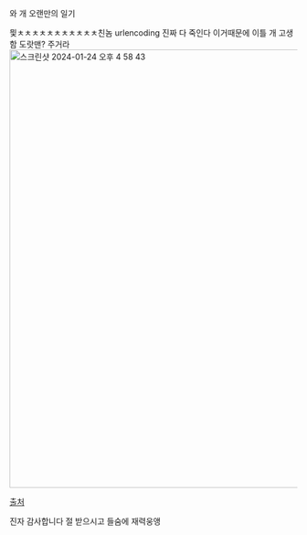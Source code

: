 와 개 오랜만의 일기



믳ㅊㅊㅊㅊㅊㅊㅊㅊㅊㅊㅊ친놈 urlencoding 진짜 다 죽인다
이거때문에 이틀 개 고생함 도랏맨?
주거라
<img width="768" alt="스크린샷 2024-01-24 오후 4 58 43" src="https://github.com/oheong/oheong-s_daily_development/assets/24339310/09df3870-33b4-4312-b3d6-66e326f592d2">



[출처](https://jackjeong.tistory.com/entry/Issue-UriComponentsBuilder-Encoding-%ED%8A%B9%EC%88%98%EB%AC%B8%EC%9E%90-%EC%98%88%EC%95%BD%EC%96%B4-%EC%9D%B4%EC%A4%91%EC%9D%B8%EC%BD%94%EB%94%A9-%EB%B0%A9%EC%A7%80)


진자 감사합니다 절 받으시고 들숨에 재력웅앵

